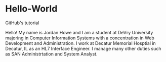 # Hello-World
GitHub's tutorial

Hello!  My name is Jordan Howe and I am a student at DeVry University majoring in Computer Information Systems 
with a concentration in Web Development and Administration.  I work at Decatur Memorial Hosptial in Decatur, IL
as an HL7 Interface Engineer.  I manage many other duties such as SAN Administrtation and System Analyst.
